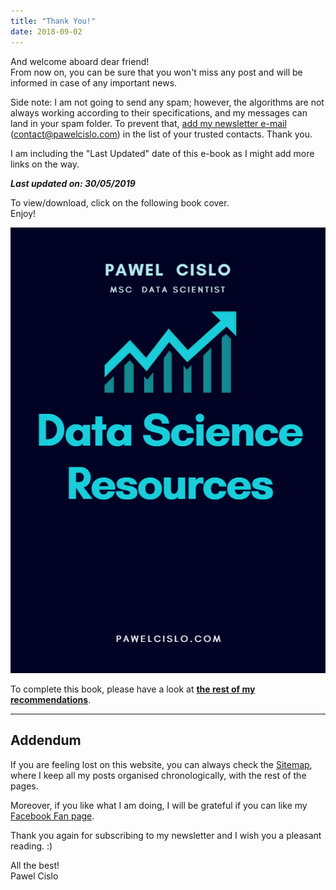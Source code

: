 ```yaml
---
title: "Thank You!"
date: 2018-09-02
---
```


And welcome aboard dear friend!  
From now on, you can be sure that you won't miss any post and will be informed in case of any important news.

Side note: I am not going to send any spam; however, the algorithms are not always working according to their specifications, and my messages can land in your spam folder. To prevent that, [add my newsletter e-mail](https://knowledgebase.constantcontact.com/guides/KnowledgeBase/5873-adding-email-addresses-to-a-safe-sender-list?lang=en_US) (<contact@pawelcislo.com>) in the list of your trusted contacts. Thank you.

I am including the "Last Updated" date of this e-book as I might add more links on the way.

_**Last updated on: 30/05/2019**_

To view/download, click on the following book cover.  
Enjoy!

[![](images/Data-Science-Resources-cover.png)](https://pawelcislo.com/wp-content/uploads/2018/09/Pawel-Cislo-Data-Science-Resources.pdf)

To complete this book, please have a look at [**the rest of my recommendations**](https://pawelcislo.com/recommendations/).

* * *

## Addendum

If you are feeling lost on this website, you can always check the [Sitemap](https://pawelcislo.com/sitemap/), where I keep all my posts organised chronologically, with the rest of the pages.

Moreover, if you like what I am doing, I will be grateful if you can like my [Facebook Fan page](https://www.facebook.com/pawelcislocom/).

Thank you again for subscribing to my newsletter and I wish you a pleasant reading. :)

All the best!  
Pawel Cislo
